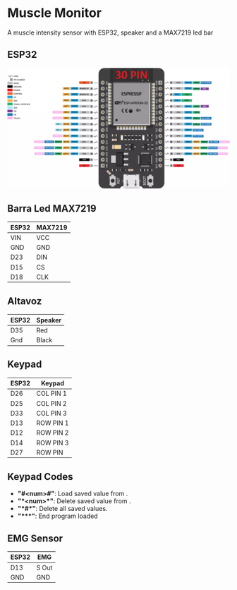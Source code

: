 # Muscle Monitor
A muscle intensity sensor with ESP32, speaker and a MAX7219 led bar

## ESP32
![ESP-WROOM32-30PIN-DEVBOARD.webp](Images/ESP-WROOM32-30PIN-DEVBOARD.webp)

## Barra Led MAX7219
| ESP32 | MAX7219 |
| ----- | ------- |
| VIN   | VCC     |
| GND   | GND     |
| D23   | DIN     |
| D15   | CS      |
| D18   | CLK     |

## Altavoz
| ESP32 | Speaker |
| ----- | ------- |
| D35   | Red     |
| Gnd   | Black   |
## Keypad

| ESP32 | Keypad    |
| ----- | --------- |
| D26   | COL PIN 1 |
| D25   | COL PIN 2 |
| D33   | COL PIN 3 |
| D13   | ROW PIN 1 |
| D12   | ROW PIN 2 |
| D14   | ROW PIN 3 |
| D27   | ROW PIN   |

 ## Keypad Codes
 * **"#\<num\>#"**: Load saved value from <num>.
 * **"\*\<num\>\*"**: Delete saved value from <num>.
 * **"\*#\*"**: Delete all saved values.
 * **"\*\*\*"**: End program loaded

## EMG Sensor

| ESP32 | EMG   | 
| ----- | ----- | 
| D13   | S Out | 
| GND   | GND   | 